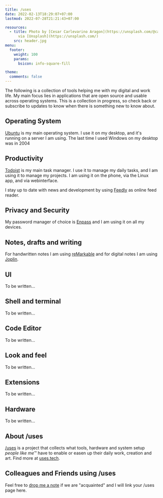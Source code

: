 ```yaml
---
title: /uses
date: 2022-02-13T18:29:07+07:00
lastmod: 2022-07-28T21:21:43+07:00

resources:
  - title: Photo by [Cesar Carlevarino Aragon](https://unsplash.com/@carlevarino)
      via [Unsplash](https://unsplash.com/)
    src: header.jpg
menu:
  footer:
    weight: 100
    params:
      bsicon: info-square-fill

theme:
  comments: false
---
```


The following is a collection of tools helping me with my digital and work life. My main focus lies in applications that are open source and usable across operating systems. This is a collection in progress, so check back or subscribe to updates to know when there is something new to know about.

## Operating System

[Ubuntu](https://ubuntu.com/) is my main operating system. I use it on my desktop, and it's running on a server I am using. The last time I used Windows on my desktop was in 2004

## Productivity

[Todoist](https://todoist.com/) is my main task manager. I use it to manage my daily tasks, and I am using it to manage my projects. I am using it on the phone, via the Linux app, and via webinterface.

I stay up to date with news and development by using [Feedly](https://feedly.com/) as online feed reader.

## Privacy and Security

My password manager of choice is [Enpass](https://www.enpass.io/) and I am using it on all my devices.

## Notes, drafts and writing

For handwritten notes I am using [reMarkable](https://remarkable.com) and for digital notes I am using [Joplin](https://joplinapp.org/).

## UI

To be written...

## Shell and terminal

To be written...

## Code Editor

To be written...

## Look and feel

To be written...

## Extensions

To be written...

## Hardware

To be written...

## About /uses

[/uses](https://github.com/wesbos/awesome-uses) is a project that collects what tools, hardware and system setup _people like me_&trade; have to enable or easen up their daily work, creation and art. Find more at [uses.tech](https://uses.tech/).

## Colleagues and Friends using /uses

Feel free to [drop me a note](/contact/) if we are "acquainted" and I will link your /uses page here.
